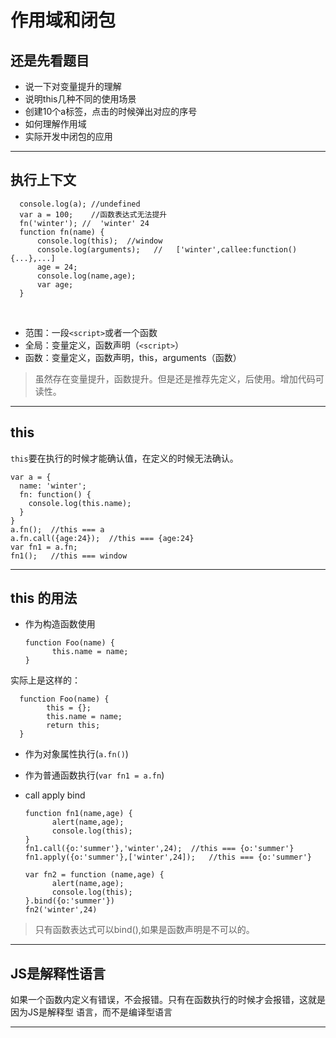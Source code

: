 # 作用域和闭包

## 还是先看题目
- 说一下对变量提升的理解
- 说明this几种不同的使用场景
- 创建10个a标签，点击的时候弹出对应的序号
- 如何理解作用域
- 实际开发中闭包的应用


- - -
## 执行上下文

      console.log(a); //undefined
      var a = 100;    //函数表达式无法提升
      fn('winter'); //  'winter' 24
      function fn(name) {
          console.log(this);  //window
          console.log(arguments);   //   ['winter',callee:function(){...},...]
          age = 24;
          console.log(name,age);
          var age;
      }
    
- 范围：一段`<script>`或者一个函数
- 全局：变量定义，函数声明（`<script>`）
- 函数：变量定义，函数声明，this，arguments（函数）

> 虽然存在变量提升，函数提升。但是还是推荐先定义，后使用。增加代码可读性。

- - -
## this
`this`要在执行的时候才能确认值，在定义的时候无法确认。

    var a = {
      name: 'winter';
      fn: function() {
        console.log(this.name);
      }
    }
    a.fn();  //this === a
    a.fn.call({age:24});  //this === {age:24}
    var fn1 = a.fn;
    fn1();   //this === window

- - -
## this 的用法
- 作为构造函数使用

      function Foo(name) {
            this.name = name;
      }
      
实际上是这样的：

      function Foo(name) {
            this = {};
            this.name = name;
            return this;
      }


- 作为对象属性执行(`a.fn()`)
- 作为普通函数执行(`var fn1 = a.fn`)
- call  apply  bind

      function fn1(name,age) {
            alert(name,age);
            console.log(this);
      }
      fn1.call({o:'summer'},'winter',24);  //this === {o:'summer'}
      fn1.apply({o:'summer'},['winter',24]);   //this === {o:'summer'}

      var fn2 = function (name,age) {
            alert(name,age);
            console.log(this);
      }.bind({o:'summer'})
      fn2('winter',24)

> 只有函数表达式可以bind(),如果是函数声明是不可以的。
- - -
## JS是解释性语言
如果一个函数内定义有错误，不会报错。只有在函数执行的时候才会报错，这就是因为JS是解释型  语言，而不是编译型语言

- - -













